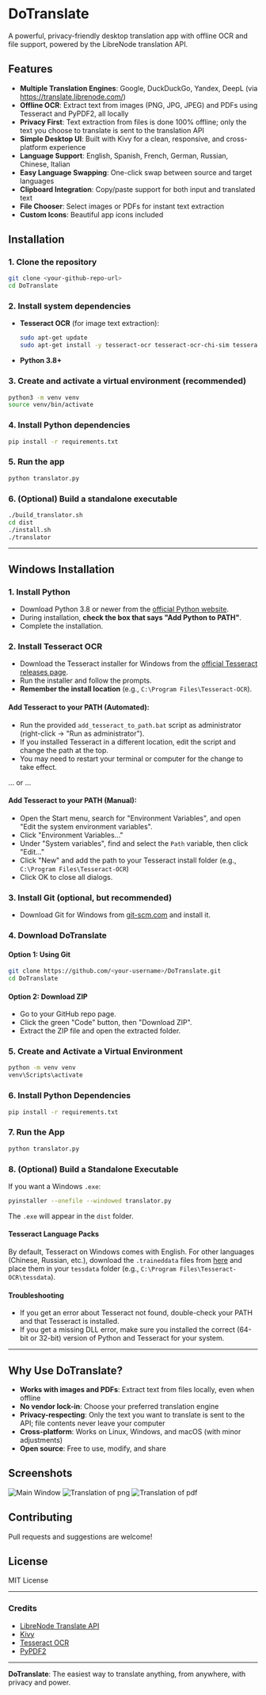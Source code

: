# DoTranslate

A powerful, privacy-friendly desktop translation app with offline OCR and file support, powered by the LibreNode translation API.

## Features

- **Multiple Translation Engines**: Google, DuckDuckGo, Yandex, DeepL (via https://translate.librenode.com/)
- **Offline OCR**: Extract text from images (PNG, JPG, JPEG) and PDFs using Tesseract and PyPDF2, all locally
- **Privacy First**: Text extraction from files is done 100% offline; only the text you choose to translate is sent to the translation API
- **Simple Desktop UI**: Built with Kivy for a clean, responsive, and cross-platform experience
- **Language Support**: English, Spanish, French, German, Russian, Chinese, Italian
- **Easy Language Swapping**: One-click swap between source and target languages
- **Clipboard Integration**: Copy/paste support for both input and translated text
- **File Chooser**: Select images or PDFs for instant text extraction
- **Custom Icons**: Beautiful app icons included

## Installation

### 1. Clone the repository
```bash
git clone <your-github-repo-url>
cd DoTranslate
```

### 2. Install system dependencies
- **Tesseract OCR** (for image text extraction):
  ```bash
  sudo apt-get update
  sudo apt-get install -y tesseract-ocr tesseract-ocr-chi-sim tesseract-ocr-chi-tra tesseract-ocr-rus tesseract-ocr-deu tesseract-ocr-fra tesseract-ocr-spa tesseract-ocr-ita
  ```
- **Python 3.8+**

### 3. Create and activate a virtual environment (recommended)
```bash
python3 -m venv venv
source venv/bin/activate
```

### 4. Install Python dependencies
```bash
pip install -r requirements.txt
```

### 5. Run the app
```bash
python translator.py
```

### 6. (Optional) Build a standalone executable
```bash
./build_translator.sh
cd dist
./install.sh
./translator
```

---

## Windows Installation

### 1. Install Python
- Download Python 3.8 or newer from the [official Python website](https://www.python.org/downloads/windows/).
- During installation, **check the box that says "Add Python to PATH"**.
- Complete the installation.

### 2. Install Tesseract OCR
- Download the Tesseract installer for Windows from the [official Tesseract releases page](https://github.com/tesseract-ocr/tesseract/wiki#windows).
- Run the installer and follow the prompts.
- **Remember the install location** (e.g., `C:\Program Files\Tesseract-OCR`).

#### Add Tesseract to your PATH (Automated):
- Run the provided `add_tesseract_to_path.bat` script as administrator (right-click → "Run as administrator").
- If you installed Tesseract in a different location, edit the script and change the path at the top.
- You may need to restart your terminal or computer for the change to take effect.

 ... or ...

#### Add Tesseract to your PATH (Manual):
- Open the Start menu, search for "Environment Variables", and open "Edit the system environment variables".
- Click "Environment Variables..."
- Under "System variables", find and select the `Path` variable, then click "Edit..."
- Click "New" and add the path to your Tesseract install folder (e.g., `C:\Program Files\Tesseract-OCR`)
- Click OK to close all dialogs.

### 3. Install Git (optional, but recommended)
- Download Git for Windows from [git-scm.com](https://git-scm.com/download/win) and install it.

### 4. Download DoTranslate
#### Option 1: Using Git
```sh
git clone https://github.com/<your-username>/DoTranslate.git
cd DoTranslate
```
#### Option 2: Download ZIP
- Go to your GitHub repo page.
- Click the green "Code" button, then "Download ZIP".
- Extract the ZIP file and open the extracted folder.

### 5. Create and Activate a Virtual Environment
```sh
python -m venv venv
venv\Scripts\activate
```

### 6. Install Python Dependencies
```sh
pip install -r requirements.txt
```

### 7. Run the App
```sh
python translator.py
```

### 8. (Optional) Build a Standalone Executable
If you want a Windows `.exe`:
```sh
pyinstaller --onefile --windowed translator.py
```
The `.exe` will appear in the `dist` folder.

#### Tesseract Language Packs
By default, Tesseract on Windows comes with English. For other languages (Chinese, Russian, etc.), download the `.traineddata` files from [here](https://github.com/tesseract-ocr/tessdata) and place them in your `tessdata` folder (e.g., `C:\Program Files\Tesseract-OCR\tessdata`).

#### Troubleshooting
- If you get an error about Tesseract not found, double-check your PATH and that Tesseract is installed.
- If you get a missing DLL error, make sure you installed the correct (64-bit or 32-bit) version of Python and Tesseract for your system.

---

## Why Use DoTranslate?
- **Works with images and PDFs**: Extract text from files locally, even when offline
- **No vendor lock-in**: Choose your preferred translation engine
- **Privacy-respecting**: Only the text you want to translate is sent to the API; file contents never leave your computer
- **Cross-platform**: Works on Linux, Windows, and macOS (with minor adjustments)
- **Open source**: Free to use, modify, and share

## Screenshots
![Main Window](screenshots/screenshot.png)
![Translation of png](screenshots/screenshot1.png)
![Translation of pdf](screenshots/screenshot2.png)
## Contributing
Pull requests and suggestions are welcome!

## License
MIT License

---

### Credits
- [LibreNode Translate API](https://translate.librenode.com/)
- [Kivy](https://kivy.org/)
- [Tesseract OCR](https://github.com/tesseract-ocr/tesseract)
- [PyPDF2](https://pypdf2.readthedocs.io/)

---

**DoTranslate**: The easiest way to translate anything, from anywhere, with privacy and power. 
